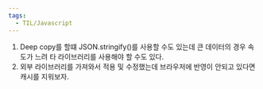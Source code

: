 ```yaml
---
tags:
  - TIL/Javascript
---
```



1. Deep copy를 할떄 JSON.stringify()를 사용할 수도 있는데 큰 데이터의 경우 속도가 느려 타 라이브러리를 사용해야 할 수도 있다.
2. 외부 라이브러리를 가져와서 적용 및 수정했는데 브라우저에 반영이 안되고 있다면 캐시를 지워보자.